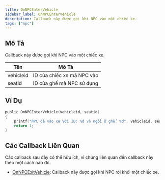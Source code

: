 ```yaml
---
title: OnNPCEnterVehicle
sidebar_label: OnNPCEnterVehicle
description: Callback này được gọi khi NPC vào một chiếc xe.
tags: ["npc"]
---
```


## Mô Tả

Callback này được gọi khi NPC vào một chiếc xe.

| Tên         | Mô Tả                                                   |
| ------------ | ------------------------------------------------------- |
| vehicleid    | ID của chiếc xe mà NPC vào                              |
| seatid       | ID của ghế mà NPC sử dụng                               |

## Ví Dụ

```c
public OnNPCEnterVehicle(vehicleid, seatid)
{
    printf("NPC đã vào xe với ID: %d và ngồi ở ghế: %d", vehicleid, seatid);
    return 1;
}
```

## Các Callback Liên Quan

Các callback sau đây có thể hữu ích, vì chúng liên quan đến callback này theo một cách nào đó.

- [OnNPCExitVehicle](OnNPCExitVehicle): Callback này được gọi khi NPC rời khỏi một chiếc xe.